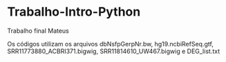 # Trabalho-Intro-Python
Trabalho final Mateus

Os códigos utilizam os arquivos dbNsfpGerpNr.bw, hg19.ncbiRefSeq.gtf, SRR11773880_ACBRI371.bigwig, SRR11814610_UW467.bigwig e DEG_list.txt
